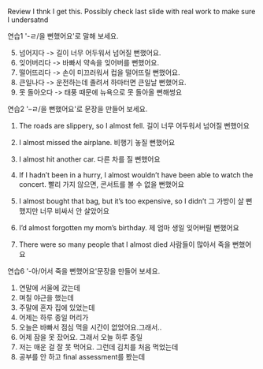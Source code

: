 Review
I thnk I get this. Possibly check last slide with real work to make sure I undersatnd

연습1 '-ㄹ/을 뻔했어요'로 말해 보세요.

5. 넘어지다 -> 길이 너무 어두워서 넘어질 뻔했어요.
6. 잊어버리다 -> 바빠서 약속을 잊어버를 뻔했어요.
7. 떨어뜨리다 -> 손이 미끄러워서 컵을 떨어뜨릴 뻔했어요.
8. 큰일나다 -> 운전하는데 졸려서 하마터면 큰일날 뻔했어요.
9. 못 돌아오다 -> 태풍 때문에 뉴욕으로 못 돌아올 뻔해썽요

연습2 '–ㄹ/을 뻔했어요'로 문장을 만들어 보세요.

1. The roads are slippery, so I almost fell.
   길이 너무 어두워서 넘어질 뻔했어요

2. I almost missed the airplane.
   비행기 놓질 뻔했어요

3. I almost hit another car.
   다른 차를 질 뻔했어요

4. If I hadn’t been in a hurry, I almost wouldn’t have been able to watch the concert.
   빨리 가지 않으면, 콘서트를 볼 수 없을 뻔했어요

5. I almost bought that bag, but it’s too expensive, so I didn’t
   그 가방이 살 뻔했지만 너무 비싸서 안 살았어요

6. I’d almost forgotten my mom’s birthday.
   제 엄마 생일 잊어버릴 뻔했어요

7. There were so many people that I almost died
   사람들이 많아서 죽을 뻔했어요

연습6 '-아/어서 죽을 뻔했어요'문장을 만들어 보세요.

1. 연말에 서울에 갔는데
2. 며칠 야근을 했는데
3. 주말에 혼자 집에 있었는데
4. 어제는 하루 종일 머리가
5. 오늘은 바빠서 점심 먹을 시간이 없었어요.그래서..
6. 어제 잠을 못 잤어요. 그래서 오늘 하루 종일
7. 저는 매운 걸 잘 못 먹어요. 그런데 김치를 처음 먹었는데
8. 공부를 안 하고 final assessment를 봤는데
